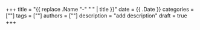 +++
title = "{{ replace .Name "-" " " | title }}"
date = {{ .Date }}
categories = [""]
tags = [""]
authors = [""]
description = "add description"
draft = true
+++